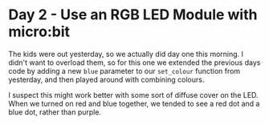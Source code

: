 # Day 2 - Use an RGB LED Module with micro:bit

The kids were out yesterday, so we actually did day one this morning. I didn't
want to overload them, so for this one we extended the previous days code by
adding a new `blue` parameter to our `set_colour` function from yesterday, and
then played around with combining colours.

I suspect this might work better with some sort of diffuse cover on the LED.
When we turned on red and blue together, we tended to see a red dot and a blue
dot, rather than purple.
